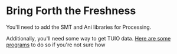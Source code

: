 # Bring Forth the Freshness

You'll need to add the SMT and Ani libraries for Processing.

Additionally, you'll need some way to get TUIO data. [Here are some programs](https://tuiojam.hackpad.com/TUIO-Jam-Hackday-Notes-wlx4X3m0uDF#:h=Tools) to do so if you're not sure how